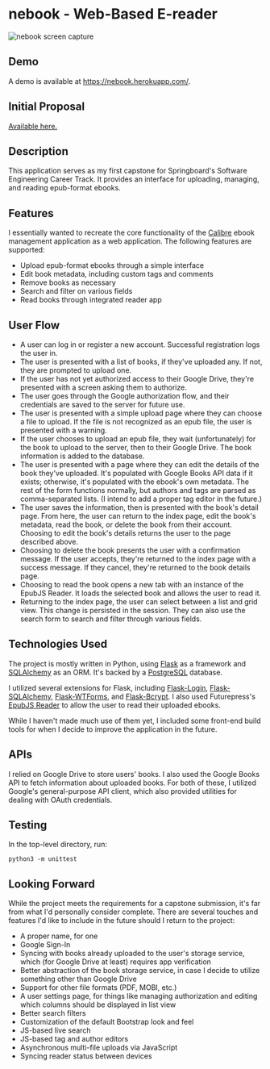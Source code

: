 # nebook - Web-Based E-reader

![nebook screen capture](https://i.imgur.com/neIDLxc.png)

## Demo

A demo is available at https://nebook.herokuapp.com/.

## Initial Proposal

[Available here.](meta/proposal.md)

## Description

This application serves as my first capstone for Springboard's Software Engineering Career Track. It provides an interface for uploading, managing, and reading epub-format ebooks.

## Features

I essentially wanted to recreate the core functionality of the [Calibre](https://github.com/kovidgoyal/calibre) ebook management application as a web application. The following features are supported:

* Upload epub-format ebooks through a simple interface
* Edit book metadata, including custom tags and comments
* Remove books as necessary
* Search and filter on various fields
* Read books through integrated reader app

## User Flow

* A user can log in or register a new account. Successful registration logs the user in.
* The user is presented with a list of books, if they've uploaded any. If not, they are prompted to upload one.
* If the user has not yet authorized access to their Google Drive, they're presented with a screen asking them to authorize.
* The user goes through the Google authorization flow, and their credentials are saved to the server for future use.
* The user is presented with a simple upload page where they can choose a file to upload. If the file is not recognized as an epub file, the user is presented with a warning.
* If the user chooses to upload an epub file, they wait (unfortunately) for the book to upload to the server, then to their Google Drive. The book information is added to the database.
* The user is presented with a page where they can edit the details of the book they've uploaded. It's populated with Google Books API data if it exists; otherwise, it's populated with the ebook's own metadata. The rest of the form functions normally, but authors and tags are parsed as comma-separated lists. (I intend to add a proper tag editor in the future.)
* The user saves the information, then is presented with the book's detail page. From here, the user can return to the index page, edit the book's metadata, read the book, or delete the book from their account. Choosing to edit the book's details returns the user to the page described above.
* Choosing to delete the book presents the user with a confirmation message. If the user accepts, they're returned to the index page with a success message. If they cancel, they're returned to the book details page.
* Choosing to read the book opens a new tab with an instance of the EpubJS Reader. It loads the selected book and allows the user to read it.
* Returning to the index page, the user can select between a list and grid view. This change is persisted in the session. They can also use the search form to search and filter through various fields.

## Technologies Used

The project is mostly written in Python, using [Flask](https://github.com/pallets/flask) as a framework and [SQLAlchemy](https://github.com/sqlalchemy/sqlalchemy) as an ORM. It's backed by a [PostgreSQL](https://github.com/postgres/postgres) database.

I utilized several extensions for Flask, including [Flask-Login](https://github.com/maxcountryman/flask-login), [Flask-SQLAlchemy](https://github.com/pallets/flask-sqlalchemy), [Flask-WTForms](https://github.com/lepture/flask-wtf), and [Flask-Bcrypt](https://github.com/maxcountryman/flask-bcrypt). I also used Futurepress's [EpubJS Reader](https://github.com/futurepress/epubjs-reader) to allow the user to read their uploaded ebooks.

While I haven't made much use of them yet, I included some front-end build tools for when I decide to improve the application in the future.

## APIs

I relied on Google Drive to store users' books. I also used the Google Books API to fetch information about uploaded books. For both of these, I utilized Google's general-purpose API client, which also provided utilities for dealing with OAuth credentials. 

## Testing

In the top-level directory, run:

```
python3 -m unittest
```

## Looking Forward

While the project meets the requirements for a capstone submission, it's far from what I'd personally consider complete. There are several touches and features I'd like to include in the future should I return to the project:

* A proper name, for one
* Google Sign-In
* Syncing with books already uploaded to the user's storage service, which (for Google Drive at least) requires app verification
* Better abstraction of the book storage service, in case I decide to utilize something other than Google Drive
* Support for other file formats (PDF, MOBI, etc.)
* A user settings page, for things like managing authorization and editing which columns should be displayed in list view
* Better search filters
* Customization of the default Bootstrap look and feel
* JS-based live search
* JS-based tag and author editors
* Asynchronous multi-file uploads via JavaScript
* Syncing reader status between devices
